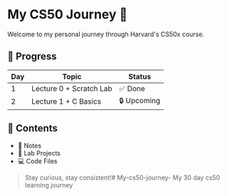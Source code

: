 # My CS50 Journey 🚀

Welcome to my personal journey through Harvard's CS50x course.

## 📅 Progress

| Day | Topic                       | Status  |
|-----|-----------------------------|---------|
| 1   | Lecture 0 + Scratch Lab     | ✅ Done |
| 2   | Lecture 1 + C Basics        | 🔒 Upcoming |

## 📁 Contents
- 📘 Notes
- 🧪 Lab Projects
- 💻 Code Files

> Stay curious, stay consistent!# My-cs50-journey-
My 30 day cs50 learning journey 
